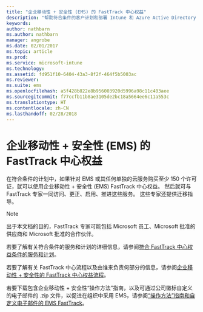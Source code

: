 ```yaml
---
title: "企业移动性 + 安全性 (EMS) 的 FastTrack 中心权益"
description: "帮助符合条件的客户计划和部署 Intune 和 Azure Active Directory Premium 的项目"
keywords: 
author: nathbarn
ms.author: nathbarn
manager: angrobe
ms.date: 02/01/2017
ms.topic: article
ms.prod: 
ms.service: microsoft-intune
ms.technology: 
ms.assetid: fd951f10-6404-43a3-8f2f-464f5b5003ac
ms.reviewer: 
ms.suite: ems
ms.openlocfilehash: a5f428b822e8b956003920d5996a98c11c403aee
ms.sourcegitcommit: f77ccfb11b8ae3105de2bc18a5664ee6c11a553c
ms.translationtype: HT
ms.contentlocale: zh-CN
ms.lasthandoff: 02/28/2018
---
```

# <a name="fasttrack-center-benefit-for-enterprise-mobility--security-ems"></a>企业移动性 + 安全性 (EMS) 的 FastTrack 中心权益
在符合条件的计划中，如果针对 EMS 或其任何单独的云服务购买至少 150 个许可证，就可以使用企业移动性 + 安全性 (EMS) FastTrack 中心权益。 然后就可与 FastTrack 专家一同访问、更正、启用、推进这些服务。 这些专家还提供迁移指导。

> [!NOTE]
> 出于本文档的目的，FastTrack 专家可能包括 Microsoft 员工、Microsoft 批准的供应商和 Microsoft 批准的合作伙伴。 

若要了解有关符合条件的服务和计划的详细信息，请参阅[符合 FastTrack 中心权益条件的服务和计划](fasttrack-center-benefit-for-enterprise-mobility-suite-ems.md)。

若要了解有关 FastTrack 中心流程以及由谁来负责何部分的信息，请参阅[企业移动性 + 安全性的 FastTrack 中心权益流程](fasttrack-center-benefit-process-for-enterprise-mobility-suite-ems.md)。

若要下载包含企业移动性 + 安全性“操作方法”指南，以及可通过公司徽标自定义的电子邮件的 .zip 文件，以促进在组织中采用 EMS，请参阅[“操作方法”指南和自定义电子邮件的 EMS FastTrack](https://gallery.technet.microsoft.com/FastTrack-for-EMS-How-To-f170da4c)。

